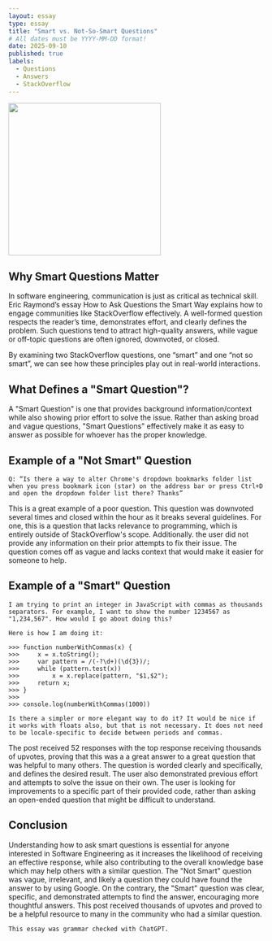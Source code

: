 ```yaml
---
layout: essay
type: essay
title: "Smart vs. Not-So-Smart Questions"
# All dates must be YYYY-MM-DD format!
date: 2025-09-10
published: true
labels:
  - Questions
  - Answers
  - StackOverflow
---
```


<img width="300px" class="rounded float-start pe-4" src="https://cdn.theatlantic.com/thumbor/YkbWqaBwhGNnrY6cAjSCQB105fI=/0x102:4792x2598/1200x625/media/img/mt/2023/01/Dumb_Questions_02/original.jpg">



## Why Smart Questions Matter

In software engineering, communication is just as critical as technical skill. Eric Raymond’s essay How to Ask Questions the Smart Way explains how to engage communities like StackOverflow effectively. A well-formed question respects the reader’s time, demonstrates effort, and clearly defines the problem. Such questions tend to attract high-quality answers, while vague or off-topic questions are often ignored, downvoted, or closed.

By examining two StackOverflow questions, one “smart” and one “not so smart”, we can see how these principles play out in real-world interactions.

## What Defines a "Smart Question"?
A "Smart Question" is one that provides background information/context while also showing prior effort to solve the issue. Rather than asking broad and vague questions, "Smart Questions" effectively make it as easy to answer as possible for whoever has the proper knowledge. 

## Example of a "Not Smart" Question
```
Q: “Is there a way to alter Chrome's dropdown bookmarks folder list when you press bookmark icon (star) on the address bar or press Ctrl+D and open the dropdown folder list there? Thanks”
```

This is a great example of a poor question. This question was downvoted several times and closed within the hour as it breaks several guidelines. For one, this is a question that lacks relevance to programming, which is entirely outside of StackOverflow's scope. Additionally. the user did not provide any information on their prior attempts to fix their issue. The question comes off as vague and lacks context that would make it easier for someone to help.


## Example of a "Smart" Question
```
I am trying to print an integer in JavaScript with commas as thousands separators. For example, I want to show the number 1234567 as "1,234,567". How would I go about doing this?

Here is how I am doing it:

>>> function numberWithCommas(x) {
>>>     x = x.toString();
>>>     var pattern = /(-?\d+)(\d{3})/;
>>>     while (pattern.test(x))
>>>         x = x.replace(pattern, "$1,$2");
>>>     return x;
>>> }
>>>
>>> console.log(numberWithCommas(1000))

Is there a simpler or more elegant way to do it? It would be nice if it works with floats also, but that is not necessary. It does not need to be locale-specific to decide between periods and commas.
```
 
The post received 52 responses with the top response receiving thousands of upvotes, proving that this was a a great answer to a great question that was helpful to many others. The question is worded clearly and specifically, and defines the desired result. The user also demonstrated previous effort and attempts to solve the issue on their own. The user is looking for improvements to a specific part of their provided code, rather than asking an open-ended question that might be difficult to understand.



## Conclusion

Understanding how to ask smart questions is essential for anyone interested in Software Engineering as it increases the likelihood of receiving an effective response, while also contributing to the overall knowledge base which may help others with a similar question. The "Not Smart" question was vague, irrelevant, and likely a question they could have found the answer to by using Google. On the contrary, the "Smart" question was clear, specific, and demonstrated attempts to find the answer, encouraging more thoughtful answers. This post received thousands of upvotes and proved to be a helpful resource to many in the community who had a similar question. 

```This essay was grammar checked with ChatGPT.```

